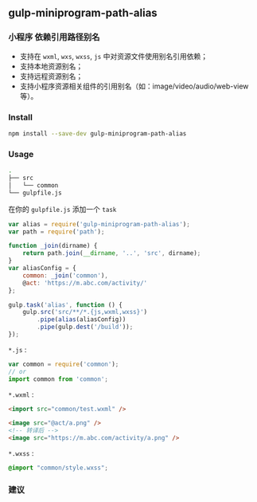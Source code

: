 ## gulp-miniprogram-path-alias

### 小程序 依赖引用路径别名

- 支持在 `wxml`, `wxs`, `wxss`, `js` 中对资源文件使用别名引用依赖；
- 支持本地资源别名；
- 支持远程资源别名；
- 支持小程序资源相关组件的引用别名（如：image/video/audio/web-view等）。

### Install
``` bash
npm install --save-dev gulp-miniprogram-path-alias
```

### Usage

``` bash
.
├── src 
│   └── common
└── gulpfile.js
```

在你的 `gulpfile.js` 添加一个 `task`
``` js
var alias = require('gulp-miniprogram-path-alias');
var path = require('path');

function _join(dirname) {
    return path.join(__dirname, '..', 'src', dirname);
}
var aliasConfig = {
    common: _join('common'),
    @act: 'https://m.abc.com/activity/'
};

gulp.task('alias', function () {
    gulp.src('src/**/*.{js,wxml,wxss}')
        .pipe(alias(aliasConfig))
        .pipe(gulp.dest('/build'));
});
```
`*.js` :
``` js
var common = require('common');
// or
import common from 'common';
```
`*.wxml` :
``` html
<import src="common/test.wxml" />
```
``` html
<image src="@act/a.png" />
<!-- 转译后 -->
<image src="https://m.abc.com/activity/a.png" />
```
`*.wxss` :
``` css
@import "common/style.wxss";
```

### 建议
